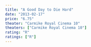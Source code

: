 ```yaml
---
title: "A Good Day to Die Hard"
date: "2013-02-17"
price: "6.75"
theater: "Carmike Royal Cinema 10"
theaters: ["Carmike Royal Cinema 10"]
rating: "R"
ratings: ["R"]
---
```

